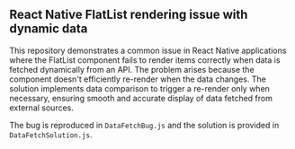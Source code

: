## React Native FlatList rendering issue with dynamic data

This repository demonstrates a common issue in React Native applications where the FlatList component fails to render items correctly when data is fetched dynamically from an API.  The problem arises because the component doesn't efficiently re-render when the data changes. The solution implements data comparison to trigger a re-render only when necessary, ensuring smooth and accurate display of data fetched from external sources. 

The bug is reproduced in `DataFetchBug.js` and the solution is provided in `DataFetchSolution.js`.
